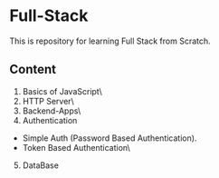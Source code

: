 # Full-Stack
This is repository for learning Full Stack from Scratch.

## Content
1. Basics of JavaScript\
2. HTTP Server\
3. Backend-Apps\
4. Authentication
- Simple Auth (Password Based Authentication).
- Token Based Authentication\
5. DataBase
